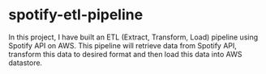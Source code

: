 # spotify-etl-pipeline
In this project, I have built an ETL (Extract, Transform, Load) pipeline using Spotify API on AWS. This pipeline will retrieve data from Spotify API, transform this data to desired format and then load this data into AWS datastore.
